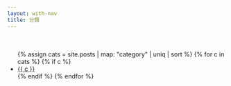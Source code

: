 ```yaml
---
layout: with-nav
title: 分類
---
```


<p style="color:#6b7280; margin-top:6px;">ㅤ</p>
<ul>
  {% assign cats = site.posts | map: "category" | uniq | sort %}
  {% for c in cats %}
    {% if c %}
      <li><a href="{{ '/blog' | relative_url }}?category={{ c | uri_escape }}">{{ c }}</a></li>
    {% endif %}
  {% endfor %}
</ul>
